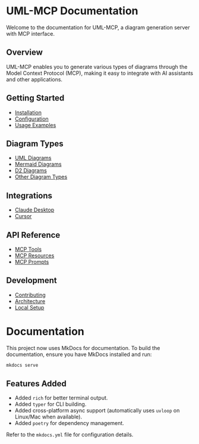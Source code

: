 # UML-MCP Documentation

Welcome to the documentation for UML-MCP, a diagram generation server with MCP interface.

## Overview

UML-MCP enables you to generate various types of diagrams through the Model Context Protocol (MCP), making it easy to integrate with AI assistants and other applications.

## Getting Started

- [Installation](installation.md)
- [Configuration](configuration.md)
- [Usage Examples](examples.md)

## Diagram Types

- [UML Diagrams](diagrams/uml.md)
- [Mermaid Diagrams](diagrams/mermaid.md)
- [D2 Diagrams](diagrams/d2.md)
- [Other Diagram Types](diagrams/other.md)

## Integrations

- [Claude Desktop](integrations/claude_desktop.md)
- [Cursor](integrations/cursor.md)

## API Reference

- [MCP Tools](api/tools.md)
- [MCP Resources](api/resources.md)
- [MCP Prompts](api/prompts.md)

## Development

- [Contributing](development/contributing.md)
- [Architecture](development/architecture.md)
- [Local Setup](development/local-setup.md)

# Documentation

This project now uses MkDocs for documentation. To build the documentation, ensure you have MkDocs installed and run:

```bash
mkdocs serve
```

## Features Added

- Added `rich` for better terminal output.
- Added `typer` for CLI building.
- Added cross-platform async support (automatically uses `uvloop` on Linux/Mac when available).
- Added `poetry` for dependency management.

Refer to the `mkdocs.yml` file for configuration details.
